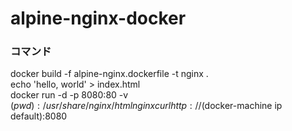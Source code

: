 # alpine-nginx-docker


### コマンド  

docker build -f alpine-nginx.dockerfile -t nginx .  
echo 'hello, world' > index.html  
docker run -d -p 8080:80 -v $(pwd):/usr/share/nginx/html nginx  
curl http://$(docker-machine ip default):8080  